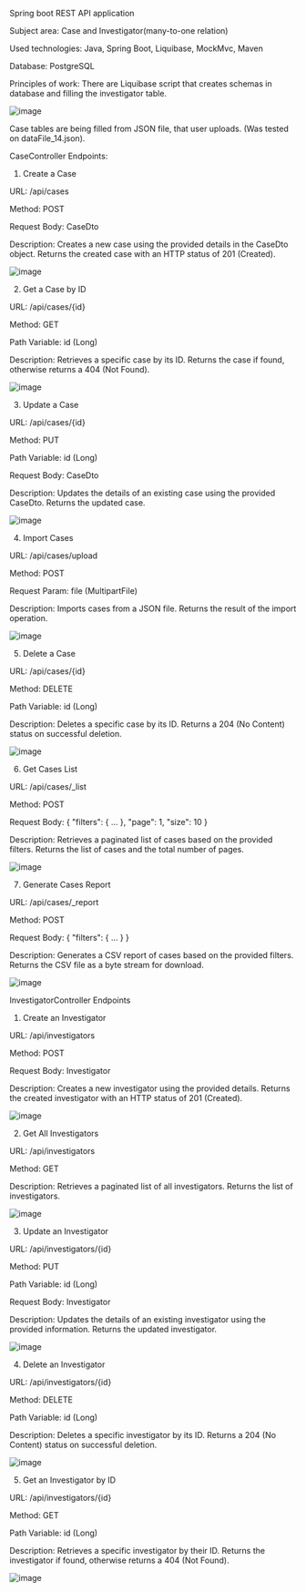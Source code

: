 Spring boot REST API application

Subject area: Case and Investigator(many-to-one relation)

Used technologies: Java, Spring Boot, Liquibase, MockMvc, Maven

Database: PostgreSQL

Principles of work: There are Liquibase script that creates schemas in database and filling the investigator table. 

![image](https://github.com/victoriadobryden/Spring-Boot-REST-API-app/assets/65075884/3497621e-a713-4f30-967a-f6c06f174502)

Case tables are being filled from JSON file, that user uploads. (Was tested on dataFile_14.json).

CaseController Endpoints:

1. Create a Case
   
URL: /api/cases

Method: POST

Request Body: CaseDto

Description: Creates a new case using the provided details in the CaseDto object. Returns the created case with an HTTP status of 201 (Created).

![image](https://github.com/victoriadobryden/Spring-Boot-REST-API-app/assets/65075884/982e366a-9887-4286-b1ea-c625699bbaf0)

2. Get a Case by ID

URL: /api/cases/{id}

Method: GET

Path Variable: id (Long)

Description: Retrieves a specific case by its ID. Returns the case if found, otherwise returns a 404 (Not Found).

![image](https://github.com/victoriadobryden/Spring-Boot-REST-API-app/assets/65075884/ae035d69-5cd5-42d7-9111-32e8986bae10)

3. Update a Case

URL: /api/cases/{id}

Method: PUT

Path Variable: id (Long)

Request Body: CaseDto

Description: Updates the details of an existing case using the provided CaseDto. Returns the updated case.

![image](https://github.com/victoriadobryden/Spring-Boot-REST-API-app/assets/65075884/66d13367-2c15-45ef-8c75-f7c81860631d)


4. Import Cases
   
URL: /api/cases/upload

Method: POST

Request Param: file (MultipartFile)

Description: Imports cases from a JSON file. Returns the result of the import operation.

![image](https://github.com/victoriadobryden/Spring-Boot-REST-API-app/assets/65075884/11ffbde5-303e-4531-bfc7-1117b354fae8)


5. Delete a Case
    
URL: /api/cases/{id}

Method: DELETE

Path Variable: id (Long)

Description: Deletes a specific case by its ID. Returns a 204 (No Content) status on successful deletion.

![image](https://github.com/victoriadobryden/Spring-Boot-REST-API-app/assets/65075884/cca19242-dd7d-4207-bfaa-5d196120fa4a)

6. Get Cases List
    
URL: /api/cases/_list

Method: POST

Request Body: { "filters": { ... }, "page": 1, "size": 10 }

Description: Retrieves a paginated list of cases based on the provided filters. Returns the list of cases and the total number of pages.

![image](https://github.com/victoriadobryden/Spring-Boot-REST-API-app/assets/65075884/7800110b-8b18-464d-8b7b-784fb989060f)

7. Generate Cases Report
    
URL: /api/cases/_report

Method: POST

Request Body: { "filters": { ... } }

Description: Generates a CSV report of cases based on the provided filters. Returns the CSV file as a byte stream for download.

![image](https://github.com/victoriadobryden/Spring-Boot-REST-API-app/assets/65075884/6d039690-661c-43db-9340-48a51b26cdf7)

InvestigatorController Endpoints

1. Create an Investigator

URL: /api/investigators

Method: POST

Request Body: Investigator

Description: Creates a new investigator using the provided details. Returns the created investigator with an HTTP status of 201 (Created).

![image](https://github.com/victoriadobryden/Spring-Boot-REST-API-app/assets/65075884/ec4d4c7b-83d2-446e-864d-bad9b37ff032)

2. Get All Investigators
   
URL: /api/investigators

Method: GET

Description: Retrieves a paginated list of all investigators. Returns the list of investigators.

![image](https://github.com/victoriadobryden/Spring-Boot-REST-API-app/assets/65075884/d52b785b-8bbb-46b9-84ee-ab7b913be1a8)

3. Update an Investigator

URL: /api/investigators/{id}

Method: PUT

Path Variable: id (Long)

Request Body: Investigator

Description: Updates the details of an existing investigator using the provided information. Returns the updated investigator.

![image](https://github.com/victoriadobryden/Spring-Boot-REST-API-app/assets/65075884/a315279f-5ece-481c-b74d-5126344a77cd)

4. Delete an Investigator

URL: /api/investigators/{id}

Method: DELETE

Path Variable: id (Long)

Description: Deletes a specific investigator by its ID. Returns a 204 (No Content) status on successful deletion.

![image](https://github.com/victoriadobryden/Spring-Boot-REST-API-app/assets/65075884/ca6c685e-afb9-4d42-997d-9ae7784b4d98)

5. Get an Investigator by ID
    
URL: /api/investigators/{id}

Method: GET

Path Variable: id (Long)

Description: Retrieves a specific investigator by their ID. Returns the investigator if found, otherwise returns a 404 (Not Found).

![image](https://github.com/victoriadobryden/Spring-Boot-REST-API-app/assets/65075884/282a4e71-ff60-47cf-9f8a-d96423018310)

